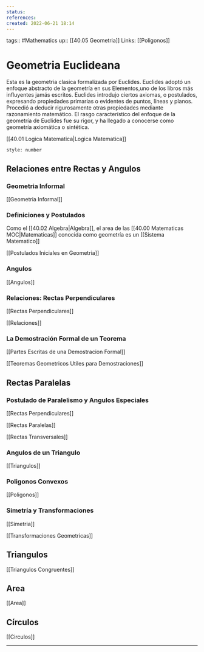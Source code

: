 ```yaml
---
status:
references:
created: 2022-06-21 18:14
---
```

tags:: #Mathematics 
up:: [[40.05 Geometria]]
Links: [[Poligonos]] 
# Geometria Euclideana
Esta es la geometria clasica formalizada por Euclides. Euclides adoptó un enfoque abstracto de la geometría en sus Elementos,uno de los libros más influyentes jamás escritos. Euclides introdujo ciertos axiomas, o postulados, expresando propiedades primarias o evidentes de puntos, líneas y planos. Procedió a deducir rigurosamente otras propiedades mediante razonamiento matemático. El rasgo característico del enfoque de la geometría de Euclides fue su rigor, y ha llegado a conocerse como geometría axiomática o sintética.

[[40.01 Logica Matematica|Logica Matematica]] 

```toc
style: number
```

## Relaciones entre Rectas y Angulos
### Geometria Informal
[[Geometria Informal]]

### Definiciones y Postulados
Como el [[40.02 Algebra|Algebra]], el area de las [[40.00 Matematicas MOC|Matematicas]] conocida como geometría es un [[Sistema Matematico]]

[[Postulados Iniciales en Geometria]]

### Angulos 
[[Angulos]]

### Relaciones: Rectas Perpendiculares
[[Rectas Perpendiculares]]

[[Relaciones]]

### La Demostración Formal de un Teorema
[[Partes Escritas de una Demostracion Formal]]

[[Teoremas Geometricos Utiles para Demostraciones]]

## Rectas Paralelas
### Postulado de Paralelismo y Angulos Especiales
[[Rectas Perpendiculares]] 

[[Rectas Paralelas]]

[[Rectas Transversales]]

### Angulos de un Triangulo
[[Triangulos]]

### Poligonos Convexos
[[Poligonos]]

### Simetría y Transformaciones
[[Simetria]]

[[Transformaciones Geometricas]]

## Triangulos
[[Triangulos Congruentes]]

## Area
[[Area]]

## Círculos
[[Circulos]]
___
